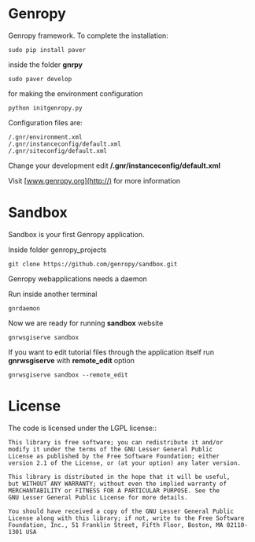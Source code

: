 Genropy
=======

Genropy framework. To complete the installation:
	
	sudo pip install paver
	
inside the folder **gnrpy** 

	sudo paver develop
	
for making the environment configuration 

	python initgenropy.py

Configuration files are: 

	/.gnr/environment.xml
	/.gnr/instanceconfig/default.xml
	/.gnr/siteconfig/default.xml

Change your development edit **/.gnr/instanceconfig/default.xml**


Visit [www.genropy.org](http://) for more information


Sandbox
=======
Sandbox is your first Genropy application.

Inside folder genropy_projects 

	git clone https://github.com/genropy/sandbox.git

Genropy webapplications needs a daemon

Run inside another terminal

	gnrdaemon

Now we are ready for running **sandbox** website

	gnrwsgiserve sandbox
	
If you want to edit tutorial files through the application itself run **gnrwsgiserve** with **remote_edit** option

	gnrwsgiserve sandbox --remote_edit
	



License
=======

The code is licensed under the LGPL license::
    
    This library is free software; you can redistribute it and/or
    modify it under the terms of the GNU Lesser General Public
    License as published by the Free Software Foundation; either
    version 2.1 of the License, or (at your option) any later version.
    
    This library is distributed in the hope that it will be useful,
    but WITHOUT ANY WARRANTY; without even the implied warranty of
    MERCHANTABILITY or FITNESS FOR A PARTICULAR PURPOSE. See the
    GNU Lesser General Public License for more details.
    
    You should have received a copy of the GNU Lesser General Public
    License along with this library; if not, write to the Free Software
    Foundation, Inc., 51 Franklin Street, Fifth Floor, Boston, MA 02110-1301 USA
